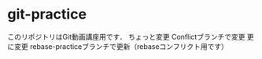 # git-practice
このリポジトリはGit動画講座用です．
ちょっと変更
Conflictブランチで変更
更に変更
rebase-practiceブランチで更新（rebaseコンフリクト用です）
